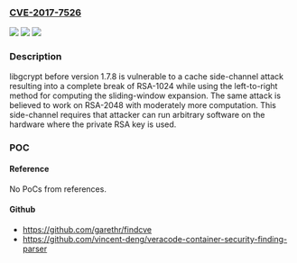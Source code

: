 ### [CVE-2017-7526](https://cve.mitre.org/cgi-bin/cvename.cgi?name=CVE-2017-7526)
![](https://img.shields.io/static/v1?label=Product&message=libgcrypt&color=blue)
![](https://img.shields.io/static/v1?label=Version&message=n%2Fa&color=blue)
![](https://img.shields.io/static/v1?label=Vulnerability&message=CWE-200&color=brighgreen)

### Description

libgcrypt before version 1.7.8 is vulnerable to a cache side-channel attack resulting into a complete break of RSA-1024 while using the left-to-right method for computing the sliding-window expansion. The same attack is believed to work on RSA-2048 with moderately more computation. This side-channel requires that attacker can run arbitrary software on the hardware where the private RSA key is used.

### POC

#### Reference
No PoCs from references.

#### Github
- https://github.com/garethr/findcve
- https://github.com/vincent-deng/veracode-container-security-finding-parser

